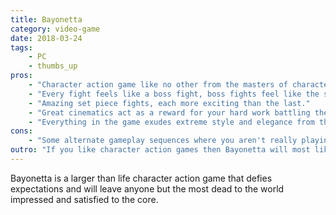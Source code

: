 ```yaml
---
title: Bayonetta
category: video-game
date: 2018-03-24
tags:
    - PC
    - thumbs_up
pros:
    - "Character action game like no other from the masters of character action games, Platinum Games."
    - "Every fight feels like a boss fight, boss fights feel like the second coming of Christ."
    - "Amazing set piece fights, each more exciting than the last."
    - "Great cinematics act as a reward for your hard work battling the forces of evil/good/I'm-not-sure."
    - "Everything in the game exudes extreme style and elegance from the character designs to the gameplay."
cons:
    - "Some alternate gameplay sequences where you aren't really playing a character action game are the weakest portions of the game."
outro: "If you like character action games then Bayonetta will most likely provide you with an unforgettable experience."
---
```

Bayonetta is a larger than life character action game that defies expectations and will leave anyone but the most dead to the world impressed and satisfied to the core.
